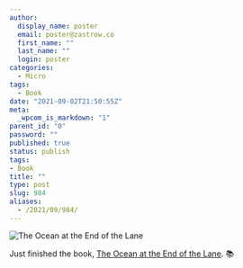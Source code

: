 ```yaml
---
author:
  display_name: poster
  email: poster@zastrow.co
  first_name: ""
  last_name: ""
  login: poster
categories:
  - Micro
tags:
  - Book
date: "2021-09-02T21:50:55Z"
meta:
  _wpcom_is_markdown: "1"
parent_id: "0"
password: ""
published: true
status: publish
tags:
- Book
title: ""
type: post
slug: 984
aliases:
  - /2021/09/984/
---
```

<p><img src="https://i.gr-assets.com/images/S/compressed.photo.goodreads.com/books/1497098563l/15783514._SY475_.jpg" alt="The Ocean at the End of the Lane" /></p>
<p>Just finished the book, <a href="https://www.goodreads.com/review/show/4215707044?utm_medium=api&amp;utm_source=rss">The Ocean at the End of the Lane</a>. 📚</p>
